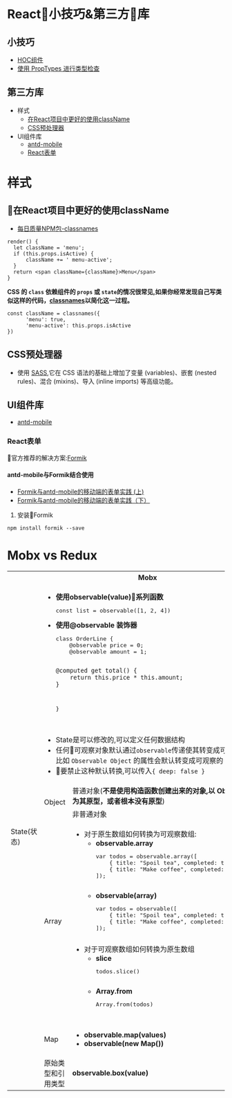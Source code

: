 # React小技巧&第三方库
## 小技巧
* [HOC组件](https://react.docschina.org/docs/higher-order-components.html)
* [使用 PropTypes 进行类型检查](https://react.docschina.org/docs/typechecking-with-proptypes.html)

## 第三方库
* 样式
  * [在React项目中更好的使用className](#在React项目中更好的使用className)
  * [CSS预处理器](#CSS预处理器)
* UI组件库
  * [antd-mobile](#antd-mobile)
  * [React表单](#React表单)
# 样式
## 在React项目中更好的使用className
* [每日质量NPM包-classnames](https://www.cnblogs.com/soyxiaobi/p/9729289.html)
```
render() {
  let className = 'menu';
  if (this.props.isActive) {
      className += ' menu-active';
  }
  return <span className={className}>Menu</span>
}
```
**CSS 的 `class` 依赖组件的 `props` 或 `state`的情况很常见,如果你经常发现自己写类似这样的代码，[classnames](https://www.npmjs.com/package/classnames#usage-with-reactjs)以简化这一过程。**
```
const className = classnames({
      'menu': true,
      'menu-active': this.props.isActive 
})
```

## CSS预处理器
  * 使用 [SASS](https://www.sass.hk/),它在 CSS 语法的基础上增加了变量 (variables)、嵌套 (nested rules)、混合 (mixins)、导入 (inline imports) 等高级功能。

## UI组件库
* [antd-mobile](https://mobile.ant.design/docs/react/introduce-cn)

### React表单
官方推荐的解决方案:[Formik](https://jaredpalmer.com/formik)

#### antd-mobile与Formik结合使用
* [
Formik与antd-mobile的移动端的表单实践 (上) ](https://segmentfault.com/a/1190000016171909)
* [
Formik与antd-mobile的移动端的表单实践（下）](https://segmentfault.com/a/1190000016525510)

1. 安装Formik
```
npm install formik --save
```


# Mobx vs Redux

<table>
  <tr>
    <th></th>
    <th colspan="2">Mobx</th>
    <th>Redux</th>
  </tr>
  <tr>
    <td rowspan="7">State(状态)</td>
    <td colspan="2">
      <ul>
        <li><strong>使用observable(value)系列函数</strong>
          <pre>const list = observable([1, 2, 4])</pre></li>
        <li><strong>使用@observable 装饰器</strong>
          <pre>
class OrderLine {
    @observable price = 0;
    @observable amount = 1;
            
    @computed get total() {
        return this.price * this.amount;
    }
}
          </pre>
        </li>
      </ul>
    </td>
    <td>State</td>
  </tr>
  <tr>
    <td colspan="2">
      <ul>
        <li>State是可以修改的,可以定义任何数据结构</li>
        <li>任何可观察对象默认通过<code>observable</code>传递使其转变成可观察的,比如 <code>Observable Object</code> 的属性会默认转变成可观察的</li>
        <li>要禁止这种默认转换,可以传入<code>{ deep: false }</code></li>
      </ul>
    </td>
    <td>State是只读的</td>
  </tr>
  <tr>
    <td rowspan="2">Object</td>
    <td>普通对象(<strong>不是使用构造函数创建出来的对象,以 Object 作为其原型，或者根本没有原型</strong>)</td>
    <td></td>
  </tr>
  <tr>
    <td>非普通对象</td>
    <td></td>
  </tr>
  <tr>
    <td>Array</td>
    <td>
      <ul>
        <li>对于原生数组如何转换为可观察数组:
          <ul>
            <li><strong>observable.array</strong>
              <pre>
var todos = observable.array([
    { title: "Spoil tea", completed: true },
    { title: "Make coffee", completed: false }
]);
              </pre>
            </li>
            <li><strong>observable(array)</strong>
              <pre>
var todos = observable([
    { title: "Spoil tea", completed: true },
    { title: "Make coffee", completed: false }
]);                
              </pre>
            </li>
          </ul>
        </li>
        <li>对于可观察数组如何转换为原生数组
          <ul>
            <li><strong>slice</strong>
              <pre>
todos.slice()
              </pre>
            </li>
            <li><strong>Array.from</strong>
              <pre>
Array.from(todos)                
              </pre>
            </li>
          </ul>
        </li>
      </ul>
    </td>
  </tr>
  <tr>
    <td>Map</td>
    <td>
      <ul>
        <li><strong>observable.map(values)</strong></li>
        <li><strong>observable(new Map())</strong></li>
      </ul>
    </td>
    <td></td>
  </tr>
  <tr>
    <td>原始类型和引用类型</td>
    <td>
      <strong>observable.box(value)</strong>
    </td>
    <td></td>
  </tr>
</table> 